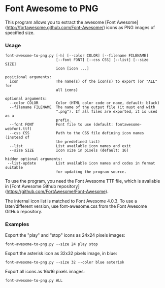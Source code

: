 Font Awesome to PNG
===================

This program allows you to extract the awesome
[Font Awesome] (http://fortawesome.github.com/Font-Awesome/) icons as PNG images
of specified size.

### Usage

    font-awesome-to-png.py [-h] [--color COLOR] [--filename FILENAME]
                           [--font FONT] [--css CSS] [--list] [--size SIZE]
                           icon [icon ...]

    positional arguments:
      icon                 The name(s) of the icon(s) to export (or "ALL" for
                           all icons)

    optional arguments:
      --color COLOR        Color (HTML color code or name, default: black)
      --filename FILENAME  The name of the output file (it must end with
                           ".png"). If all files are exported, it is used as a
                           prefix.
      --font FONT          Font file to use (default: fontawesome-webfont.ttf)
      --css CSS            Path to the CSS file defining icon names (instead of
                           the predefined list)
      --list               List available icon names and exit
      --size SIZE          Icon size in pixels (default: 16)

    hidden optional arguments:
     --list-update         List available icon names and codes in format suitable
                           for updating the program source.

To use the program, you need the Font Awesome TTF file, which is available in
[Font Awesome Github repository] (https://github.com/FortAwesome/Font-Awesome).

The internal icon list is matched to Font Awesome 4.0.3.  To use a later/different
version, use font-awesome.css from the Font Awesome GitHub repository.

### Examples

Export the "play" and "stop" icons as 24x24 pixels images:

    font-awesome-to-png.py --size 24 play stop

Export the asterisk icon as 32x32 pixels image, in blue:

    font-awesome-to-png.py --size 32 --color blue asterisk

Export all icons as 16x16 pixels images:

    font-awesome-to-png.py ALL
